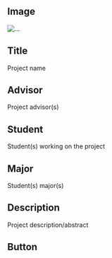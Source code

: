 ## Image

<a class="image"><img src="{{ url_for('static', filename='images/....png') }}" alt="..." /></a>

## Title

Project name

## Advisor

Project advisor(s)

## Student

Student(s) working on the project

## Major

Student(s) major(s)

## Description

Project description/abstract

## Button

<!-- delete this line to add a button

<ul class="actions">
    <li><a href="#" class="button">More</a></li>
</ul>

delete this line to add a button -->